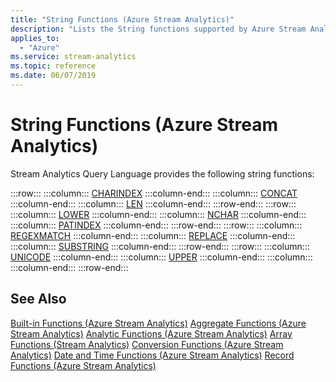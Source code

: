 ```yaml
---
title: "String Functions (Azure Stream Analytics)"
description: "Lists the String functions supported by Azure Stream Analytics."
applies_to:
  - "Azure"
ms.service: stream-analytics
ms.topic: reference
ms.date: 06/07/2019
---
```


# String Functions (Azure Stream Analytics)

Stream Analytics Query Language provides the following string functions:

:::row:::
    :::column:::
        [CHARINDEX](charindex-azure-stream-analytics.md)
    :::column-end:::
    :::column:::
        [CONCAT](concat-azure-stream-analytics.md)
    :::column-end:::
    :::column:::
        [LEN](len-azure-stream-analytics.md)
    :::column-end:::
:::row-end:::
:::row:::
    :::column:::
        [LOWER](lower-azure-stream-analytics.md)
    :::column-end:::
    :::column:::
        [NCHAR](nchar-azure-stream-analytics.md)
    :::column-end:::
    :::column:::
        [PATINDEX](patindex-azure-stream-analytics.md)
    :::column-end:::
:::row-end:::
:::row:::
    :::column:::
        [REGEXMATCH](regexmatch-azure-stream-analytics.md)
    :::column-end:::
    :::column:::
        [REPLACE](replace-azure-stream-analytics.md)
    :::column-end:::
    :::column:::
        [SUBSTRING](substring-azure-stream-analytics.md)
    :::column-end:::
:::row-end:::
:::row:::
    :::column:::
        [UNICODE](unicode-azure-stream-analytics.md)
    :::column-end:::
    :::column:::
        [UPPER](upper-azure-stream-analytics.md)
    :::column-end:::
    :::column:::
    :::column-end:::
:::row-end:::

## See Also
 [Built-in Functions &#40;Azure Stream Analytics&#41;](built-in-functions-azure-stream-analytics.md)
 [Aggregate Functions &#40;Azure Stream Analytics&#41;](aggregate-functions-azure-stream-analytics.md)
 [Analytic Functions &#40;Azure Stream Analytics&#41;](analytic-functions-azure-stream-analytics.md)
 [Array Functions &#40;Stream Analytics&#41;](array-functions-stream-analytics.md)
 [Conversion Functions &#40;Azure Stream Analytics&#41;](conversion-functions-azure-stream-analytics.md)
 [Date and Time Functions &#40;Azure Stream Analytics&#41;](date-and-time-functions-azure-stream-analytics.md)
 [Record Functions &#40;Azure Stream Analytics&#41;](record-functions-azure-stream-analytics.md)
